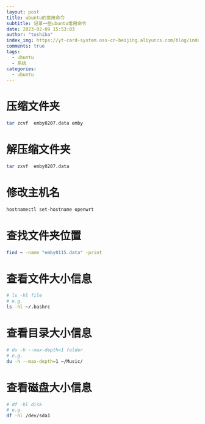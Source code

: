 ```yaml
---
layout: post
title: ubuntu的常用命令
subtitle: 记录一些ubuntu常用命令
date: 2023-02-09 15:53:03
author: "toshiba"
index_img: https://yt-card-system.oss-cn-beijing.aliyuncs.com/blog/index-img/ubuntu.jpeg
comments: true
tags:
  - ubuntu
  - 系统
categories:
  - ubuntu
---
```



# 压缩文件夹

```bash
tar zcvf  emby0207.data emby
```

# 解压缩文件夹

```bash
tar zxvf  emby0207.data
```


# 修改主机名
```bash
hostnamectl set-hostname openwrt
```

# 查找文件夹位置
```bash
find ~ -name "emby0115.data" -print
```



# 查看文件大小信息
```bash
# ls -hl file
# e.g.
ls -hl ~/.bashrc
```

# 查看目录大小信息

```bash
# du -h --max-depth=1 folder
# e.g.
du -h --max-depth=1 ~/Music/
```

# 查看磁盘大小信息

```bash
# df -hl disk
# e.g.
df -hl /dev/sda1
```